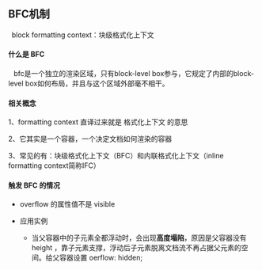 ## BFC机制

 block formatting context：块级格式化上下文

#### 什么是 BFC

​	 bfc是一个独立的渲染区域，只有block-level box参与，它规定了内部的block-level box如何布局，并且与这个区域外部毫不相干。

#### 相关概念

 1、formatting context 直译过来就是 格式化上下文 的意思

 2、它其实是一个容器，一个决定文档如何渲染的容器

 3、常见的有：块级格式化上下文（BFC）和内联格式化上下文（inline formatting context简称IFC）

#### 触发 BFC 的情况

+ overflow 的属性值不是 visible

 + 应用实例
   	+ 当父容器中的子元素全都浮动时，会出现**高度塌陷**，原因是父容器没有 height ，靠子元素支撑，浮动后子元素脱离文档流不再占据父元素的空间。给父容器设置 oerflow: hidden;  